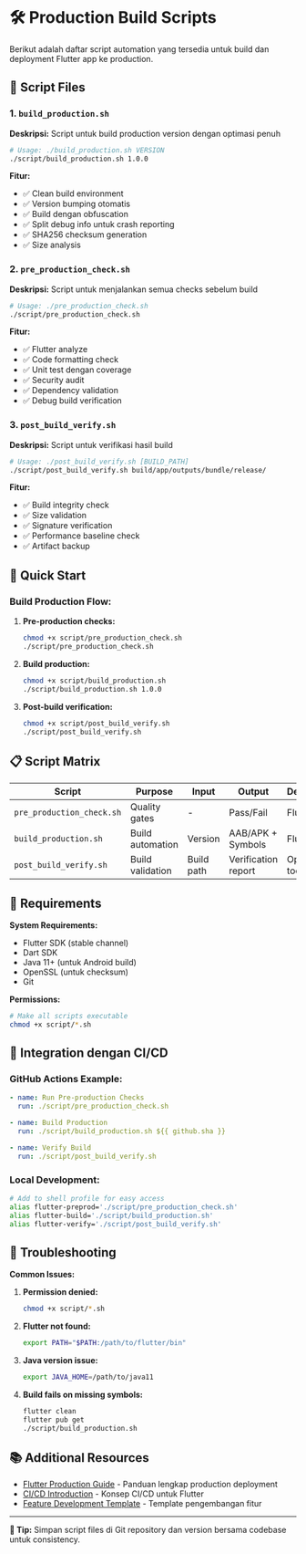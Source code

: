 # 🛠️ Production Build Scripts

Berikut adalah daftar script automation yang tersedia untuk build dan deployment Flutter app ke production.

## 📁 Script Files

### 1. `build_production.sh`
**Deskripsi:** Script untuk build production version dengan optimasi penuh

```bash
# Usage: ./build_production.sh VERSION
./script/build_production.sh 1.0.0
```

**Fitur:**
- ✅ Clean build environment
- ✅ Version bumping otomatis
- ✅ Build dengan obfuscation
- ✅ Split debug info untuk crash reporting
- ✅ SHA256 checksum generation
- ✅ Size analysis

### 2. `pre_production_check.sh`
**Deskripsi:** Script untuk menjalankan semua checks sebelum build

```bash
# Usage: ./pre_production_check.sh
./script/pre_production_check.sh
```

**Fitur:**
- ✅ Flutter analyze
- ✅ Code formatting check
- ✅ Unit test dengan coverage
- ✅ Security audit
- ✅ Dependency validation
- ✅ Debug build verification

### 3. `post_build_verify.sh`
**Deskripsi:** Script untuk verifikasi hasil build

```bash
# Usage: ./post_build_verify.sh [BUILD_PATH]
./script/post_build_verify.sh build/app/outputs/bundle/release/
```

**Fitur:**
- ✅ Build integrity check
- ✅ Size validation
- ✅ Signature verification
- ✅ Performance baseline check
- ✅ Artifact backup

## 🚀 Quick Start

### Build Production Flow:

1. **Pre-production checks:**
   ```bash
   chmod +x script/pre_production_check.sh
   ./script/pre_production_check.sh
   ```

2. **Build production:**
   ```bash
   chmod +x script/build_production.sh
   ./script/build_production.sh 1.0.0
   ```

3. **Post-build verification:**
   ```bash
   chmod +x script/post_build_verify.sh
   ./script/post_build_verify.sh
   ```

## 📋 Script Matrix

| Script | Purpose | Input | Output | Dependencies |
|--------|---------|-------|--------|--------------|
| `pre_production_check.sh` | Quality gates | - | Pass/Fail | Flutter, Dart |
| `build_production.sh` | Build automation | Version | AAB/APK + Symbols | Flutter, Java |
| `post_build_verify.sh` | Build validation | Build path | Verification report | OpenSSL, File tools |

## 🔧 Requirements

**System Requirements:**
- Flutter SDK (stable channel)
- Dart SDK
- Java 11+ (untuk Android build)
- OpenSSL (untuk checksum)
- Git

**Permissions:**
```bash
# Make all scripts executable
chmod +x script/*.sh
```

## 📝 Integration dengan CI/CD

### GitHub Actions Example:
```yaml
- name: Run Pre-production Checks
  run: ./script/pre_production_check.sh

- name: Build Production
  run: ./script/build_production.sh ${{ github.sha }}

- name: Verify Build
  run: ./script/post_build_verify.sh
```

### Local Development:
```bash
# Add to shell profile for easy access
alias flutter-preprod='./script/pre_production_check.sh'
alias flutter-build='./script/build_production.sh'
alias flutter-verify='./script/post_build_verify.sh'
```

## 🐛 Troubleshooting

**Common Issues:**

1. **Permission denied:**
   ```bash
   chmod +x script/*.sh
   ```

2. **Flutter not found:**
   ```bash
   export PATH="$PATH:/path/to/flutter/bin"
   ```

3. **Java version issue:**
   ```bash
   export JAVA_HOME=/path/to/java11
   ```

4. **Build fails on missing symbols:**
   ```bash
   flutter clean
   flutter pub get
   ./script/build_production.sh
   ```

## 📚 Additional Resources

- [Flutter Production Guide](/flutter_prod_guide) - Panduan lengkap production deployment
- [CI/CD Introduction](/ci-cd-introduction) - Konsep CI/CD untuk Flutter
- [Feature Development Template](/feature-development-template) - Template pengembangan fitur

---

**📌 Tip:** Simpan script files di Git repository dan version bersama codebase untuk consistency.